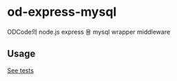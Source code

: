 # od-express-mysql

ODCode의 node.js express 용 mysql wrapper middleware

## Usage

[See tests](https://github.com/redism/od-express-mysql/blob/master/test/mysql.test.ts)
